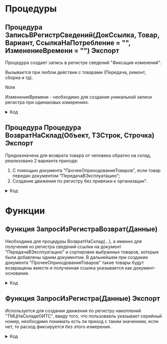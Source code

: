 # Процедуры

## Процедура ЗаписьВРегистрСведений(ДокСсылка, Товар, Вариант, СсылкаНаПотребление = "", ИзменениеВремени = "") Экспорт 
Процедура создает запись в регистре сведений "Фиксация изменений". 

Вызывается при любом действии с товарами (Передача, ремонт, сборка и тд).

> [!NOTE]
> ИзменениеВремени - необходимо для создания уникальной записи регистра при одинаковых измерениях.
 
<details>
<summary> Код </summary>
        
     НаборЗаписей = РегистрыСведений.ФиксацияИзменений.СоздатьНаборЗаписей();
     НаборЗаписей.Отбор.Регистратор.Установить(ДокСсылка); 
     НаборЗаписей.Прочитать();
     НоваяЗапись = НаборЗаписей.Добавить();
     Если ТипЗнч(ИзменениеВремени) = Тип("Число") Тогда
      НоваяЗапись.Дата = ТекущаяДата() - ИзменениеВремени;
     Иначе	
      НоваяЗапись.Дата = ТекущаяДата();
     КонецЕсли;
     НоваяЗапись.СерийныйНомер = Товар.СерийныйНомер;
     НоваяЗапись.Количество = Товар.Количество;
     НоваяЗапись.Номенклатура = Товар.Номенклатура;
     Если СсылкаНаПотребление = "" ИЛИ  ТипЗнч(ИзменениеВремени) = Тип("Число") Тогда 
      НоваяЗапись.ДокументыРедактирования = Документы.ВнутреннееПотребление.ПустаяСсылка();
     Иначе
      НоваяЗапись.ДокументыРедактирования = СсылкаНаПотребление;
     КонецЕсли;
     Если Вариант = "Передача" Тогда
      НоваяЗапись.Статус = Перечисления.ВариантыСкладскогоУчета.ПередалиВЭксплуатацию;
     ИначеЕсли Вариант = "Списание" Тогда
      НоваяЗапись.Статус = Перечисления.ВариантыСкладскогоУчета.СписалиНаРасходы;
     ИначеЕсли Вариант = "ОтработанРанее" Тогда
      НоваяЗапись.Статус = Перечисления.ВариантыСкладскогоУчета.ОтработанРанее;
     ИначеЕсли Вариант = "Отменили" Тогда
      НоваяЗапись.Статус = Перечисления.ВариантыСкладскогоУчета.Отменили;
     ИначеЕсли Вариант = "ВернулиИзЭксплуатации" Тогда
      НоваяЗапись.Статус = Перечисления.ВариантыСкладскогоУчета.ВернулиИзЭксплуатации;
     ИначеЕсли Вариант = "ВернулиОтработанРанее" Тогда 
      НоваяЗапись.Статус = Перечисления.ВариантыСкладскогоУчета.Вернули_ОтработанРанее;
     ИначеЕсли Вариант = "ИспользовалиДляСборки" Тогда
      НоваяЗапись.Статус = Перечисления.ВариантыСкладскогоУчета.ИспользовалиДляСборки;
     ИначеЕсли Вариант = "СписалиНаРасходы_Ремонт" Тогда
      НоваяЗапись.Статус = Перечисления.ВариантыСкладскогоУчета.СписалиНаРасходы_Ремонт;
     КонецЕсли;
     Если НЕ ТипЗнч(ДокСсылка) = Тип("ДокументСсылка.СборкаТоваров") Тогда		
      НоваяЗапись.ФИО  = ДокСсылка.ФИО;    
     КонецЕсли;
     НоваяЗапись.ТекущийПользователь = Пользователи.ТекущийПользователь(); 
     НаборЗаписей.Записать();
</details>

## Процедура Процедура ВозвратНаСклад(Объект, ТЗСтрок, Строчка) Экспорт
Предназначена для возврата товара от человека обратно на склад, реализовано 2 варианта прихода: 
1. С помощью документа "ПрочееОприходованиеТоваров", если товар передан документом "ПередачаВЭксплуатацию";
2. Создание движения по регистру без привязки к организации".

<details>
<summary> Код </summary>
 
     Если Строчка.ВариантВнесения = Перечисления.ВариантыВнесения.Передача Тогда
     НайденныеСтроки = ТЗСтрок.НайтиСтроки(Новый Структура("ВариантВнесения", Строчка.ВариантВнесения)); 
     Док = Новый ТаблицаЗначений;
     Для Каждого Позиция Из НайденныеСтроки Цикл
      Если Док.Количество() = 0 Тогда
       Док = ЗапросИзРегистраВозврат(Новый Структура("Номенклатура, СерийныйНомер", Позиция.Номенклатура, Позиция.СерийныйНомер)); 	
      Иначе 
       НоваяСтрока = Док.Добавить();
       ЗаполнитьЗначенияСвойств(НоваяСтрока, ЗапросИзРегистраВозврат(Новый Структура("Номенклатура, СерийныйНомер", Позиция.Номенклатура, Позиция.СерийныйНомер))[0]); 
      КонецЕсли;
     КонецЦикла;
     Док.Сортировать("ДокументыРедактирования");
     Пока Док.Количество() > 0 Цикл
      ПоискПоДок = Док.НайтиСтроки(Новый Структура("ДокументыРедактирования", Док[0].ДокументыРедактирования)); 
      ВозвратИзЭксплуатации = Документы.ПрочееОприходованиеТоваров.СоздатьДокумент();
      ВозвратИзЭксплуатации.Дата                  = ТекущаяДата();
      ВозвратИзЭксплуатации.Организация           = Объект.Организация;
      ВозвратИзЭксплуатации.Подразделение         = Справочники.СтруктураПредприятия.НайтиПоНаименованию("Отдел ИТС");
      ВозвратИзЭксплуатации.ХозяйственнаяОперация = Перечисления.ХозяйственныеОперации.ВозвратИзЭксплуатации;
      ВозвратИзЭксплуатации.Склад                 = Справочники.Склады.НайтиПоНаименованию("Отдел ИТС (администрирование)");
      ВозвратИзЭксплуатации.Валюта                = Справочники.Валюты.НайтиПоНаименованию("руб.");
      ВозвратИзЭксплуатации.ВариантПриемкиТоваров = Перечисления.ВариантыПриемкиТоваров.РазделенаТолькоПоНакладным;
      СсылкаНового = Документы.ПрочееОприходованиеТоваров.ПолучитьСсылку();
      ВозвратИзЭксплуатации.УстановитьСсылкуНового(СсылкаНового);
      Для Каждого НайденнаяСтрока Из ПоискПоДок Цикл
       ВозвратИзЭксплуатации.ДокументОснование = НайденнаяСтрока.ДокументыРедактирования; 
       Стр = ВозвратИзЭксплуатации.Товары.Добавить();
       ЗаполнитьЗначенияСвойств(Стр, НайденнаяСтрока);  
       Стр.КоличествоУпаковок    = НайденнаяСтрока.Количество; 
       Стр.ФизическоеЛицо        = Объект.ФИО.ФизическоеЛицо;  
       Стр.Цена                  = 100; 
       Стр.Партия                = НайденнаяСтрока.ДокументыРедактирования.Товары[0].Партия;
       Стр.СтатьяРасходовДоходов = ПланыВидовХарактеристик.СтатьиДоходов.НайтиПоНаименованию("Возврат из эксплуатации");
       ОИТС_УчетТМЦ.ЗаписьВРегистрСведений(Объект.Ссылка, 
       Новый Структура("Номенклатура, СерийныйНомер, Количество", НайденнаяСтрока.Номенклатура, 
       НайденнаяСтрока.СерийныйНомер, НайденнаяСтрока.Количество), "ВернулиИзЭксплуатации", ВозвратИзЭксплуатации.ПолучитьСсылкуНового());
       ТЗСтрок.Удалить(ТЗСтрок.Найти(НайденнаяСтрока.СерийныйНомер));
       Док.Удалить(НайденнаяСтрока);
      КонецЦикла;
      Если ВозвратИзЭксплуатации.Товары.Количество() > 0 Тогда 
       ВозвратИзЭксплуатации.Записать(РежимЗаписиДокумента.Проведение);
      КонецЕсли;
     КонецЦикла;
    ИначеЕсли Строчка.ВариантВнесения = Перечисления.ВариантыВнесения.Списание ИЛИ Строчка.ВариантВнесения = Перечисления.ВариантыВнесения.ЗаписьВРегистре Тогда
     Док = Документы.УчетОтработанныхРанееТМЦ.СоздатьДокумент();
     СсылкаНового = Документы.УчетОтработанныхРанееТМЦ.ПолучитьСсылку();
     Док.УстановитьСсылкуНового(СсылкаНового); 
     СсылкаНовойРеализации = Док.ПолучитьСсылкуНового();	
     НайденныеСтроки = ТЗСтрок.НайтиСтроки(Новый Структура("ВариантВнесения", Строчка.ВариантВнесения));
     ИндексСтроки = 0;
     Для Каждого ТекСтрока Из НайденныеСтроки Цикл
      Набор = РегистрыНакопления.ТМЦНаСкладеОИТС.СоздатьНаборЗаписей();
      Набор.Отбор.Регистратор.Установить(СсылкаНовойРеализации);
      Набор.Прочитать();
      ИндексСтроки = ИндексСтроки + 1;
      Движение = Набор.Добавить();
      Движение.ВидДвижения        = ВидДвиженияНакопления.Приход;
      Движение.Период             = ТекущаяДата();
      Движение.НаименованиеТовара = ТекСтрока.Номенклатура;
      Движение.Количество         = ТекСтрока.Количество;
      Движение.ЕдиницыИзмерения   = ТекСтрока.Номенклатура.ЕдиницаИзмерения;
      Движение.СсылкаНаДокумент   = Объект.Ссылка;
      Движение.СерийныйНомер      = ТекСтрока.СерийныйНомер;
      Движение.ОтработанРанее     = Истина;
      Набор.Записать();
      ОИТС_УчетТМЦ.ЗаписьВРегистрСведений(Объект.Ссылка, 
      Новый Структура("Номенклатура, СерийныйНомер, Количество", ТекСтрока.Номенклатура, 
      ТекСтрока.СерийныйНомер, ТекСтрока.Количество), "ВернулиОтработанРанее", СсылкаНовойРеализации, ИндексСтроки);
      ТЗСтрок.Удалить(ТекСтрока);
     КонецЦикла;
    КонецЕсли;
 </details>

# Функции

## Функция ЗапросИзРегистраВозврат(Данные)
Необходима для процедуры ВозвратНаСклад(...), а именно для получения из регистра сведений ссылки на документ "ПередачаВЭксплуатацию"
и сортировке выбранных товаров, которые были добавлены одним документом. В дальнейшем при создании документа "ПрочееОприходованияТоваров"
такие товары будут возвращены вместе и полученная ссылка указывается как документ-основание.

<details>
<summary> Код </summary>
 
    Запрос = Новый Запрос;
    Запрос.Текст = 
    "ВЫБРАТЬ ПЕРВЫЕ 1
    |	ФиксацияИзменений.ДокументыРедактирования КАК ДокументыРедактирования,
    |	ФиксацияИзменений.СерийныйНомер КАК СерийныйНомер,
    |	ФиксацияИзменений.Номенклатура КАК Номенклатура,
    |	ФиксацияИзменений.Количество КАК Количество
    |ИЗ
    |	РегистрСведений.ФиксацияИзменений КАК ФиксацияИзменений
    |ГДЕ
    |	ФиксацияИзменений.СерийныйНомер = &СерийныйНомер
    |	И ФиксацияИзменений.Номенклатура = &Номенклатура
    |	И ФиксацияИзменений.Статус = &Статус
    |
    |УПОРЯДОЧИТЬ ПО
    |	ФиксацияИзменений.Дата УБЫВ";
    
    Запрос.УстановитьПараметр("Номенклатура", Данные.Номенклатура);
    Запрос.УстановитьПараметр("СерийныйНомер", Данные.СерийныйНомер);
    Запрос.УстановитьПараметр("СерийныйНомер", Данные.СерийныйНомер);
    Запрос.УстановитьПараметр("Статус", Перечисления.ВариантыСкладскогоУчета.ПередалиВЭксплуатацию);
     
    РезультатЗапроса = Запрос.Выполнить();
     
    ВыборкаДетальныеЗаписи = РезультатЗапроса.Выгрузить();
    
    Возврат ВыборкаДетальныеЗаписи;
</details>

## Функция ЗапросИзРегистра(Данные) Экспорт
Используется для создания движения по регистру накоплений "ТМЦНаСкладеОИТС", ввиду того, что пользоваель указывает серийный номер, необходимо понимать есть ли приход с таким значением, если нет, то расход фиксируется без этого измерения.

<details>
<summary> Код </summary>
 
    Запрос = Новый Запрос;
    Запрос.Текст = 
    "ВЫБРАТЬ
    |	ТМЦНаСкладеОИТСОстатки.СерийныйНомер КАК СерийныйНомер
    |ИЗ
    |	РегистрНакопления.ТМЦНаСкладеОИТС.Остатки КАК ТМЦНаСкладеОИТСОстатки
    |ГДЕ
    |	ТМЦНаСкладеОИТСОстатки.СерийныйНомер = &СерийныйНомер";
     
    Запрос.УстановитьПараметр("СерийныйНомер", Данные);
     
    РезультатЗапроса = Запрос.Выполнить();
     
    ВыборкаДетальныеЗаписи = РезультатЗапроса.Выгрузить();
    
    Возврат ВыборкаДетальныеЗаписи;
</details>

